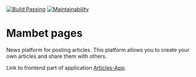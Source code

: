 [![Build Passing](https://github.com/varya-kot/mambet-pages/actions/workflows/maven.yml/badge.svg?event=push)](https://github.com/varya-kot/mambet-pages/actions/workflows/maven.yml)
[![Maintainability](https://api.codeclimate.com/v1/badges/bbade55ae9f2be63f658/maintainability)](https://codeclimate.com/github/varya-kot/mambet-pages/maintainability)

# Mambet pages

News platform for posting articles. This platform allows you to create your own articles and share them with others.

Link to frontend part of application [Articles-App](https://github.com/Bombilaz/Articles-App).
